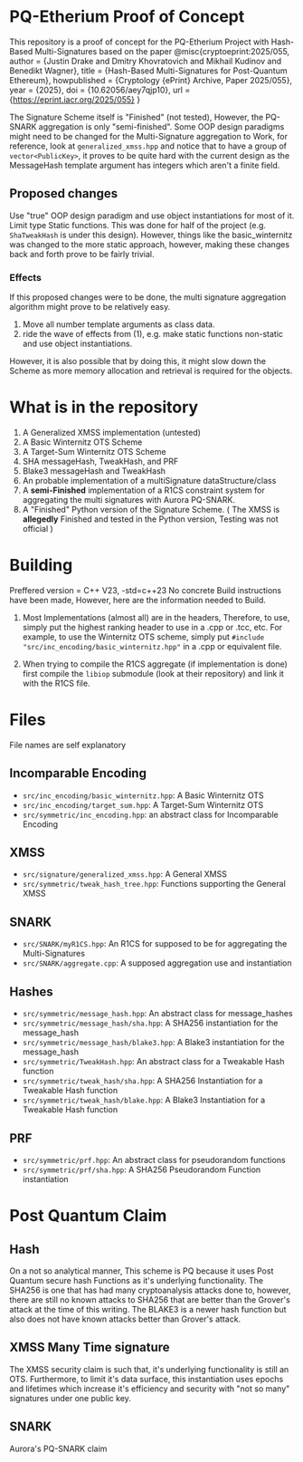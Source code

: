 # PQ-Etherium Proof of Concept 
This repository is a proof of concept for the PQ-Etherium Project with Hash-Based Multi-Signatures based on the paper 
@misc{cryptoeprint:2025/055,
      author = {Justin Drake and Dmitry Khovratovich and Mikhail Kudinov and Benedikt Wagner},
      title = {Hash-Based Multi-Signatures for Post-Quantum Ethereum},
      howpublished = {Cryptology {ePrint} Archive, Paper 2025/055},
      year = {2025},
      doi = {10.62056/aey7qjp10},
      url = {https://eprint.iacr.org/2025/055}
} 

The Signature Scheme itself is "Finished" (not tested), However, the PQ-SNARK aggregation is only "semi-finished".
Some OOP design paradigms might need to be changed for the Multi-Signature aggregation to Work, for reference, look at `generalized_xmss.hpp` and notice that to have a group of `vector<PublicKey>`, it proves to be quite hard with the current design as the MessageHash template argument has integers which aren't a finite field. 

## Proposed changes
Use "true" OOP design paradigm and use object instantiations for most of it. Limit type Static functions. This was done for half of the project (e.g. `ShaTweakHash` is under this design). 
However, things like the basic_winternitz was changed to the more static approach, however, making these changes back and forth prove to be fairly trivial. 

### Effects
If this proposed changes were to be done, the multi signature aggregation algorithm might prove to be relatively easy. 
1. Move all number template arguments as class data.
2. ride the wave of effects from (1), e.g. make static functions non-static and use object instantiations.

However, it is also possible that by doing this, it might slow down the Scheme as more memory allocation and retrieval is required for the objects. 

# What is in the repository 
1. A Generalized XMSS implementation (untested)
2. A Basic Winternitz OTS Scheme
3. A Target-Sum Winternitz OTS Scheme
4. SHA messageHash, TweakHash, and PRF
5. Blake3 messageHash and TweakHash
6. An probable implementation of a multiSignature dataStructure/class
7. A **semi-Finished** implementation of a R1CS constraint system for aggregating the multi signatures with Aurora PQ-SNARK.
8. A "Finished" Python version of the Signature Scheme. ( The XMSS is **allegedly** Finished and tested in the Python version, Testing was not official )

# Building
Preffered version = C++ V23, -std=c++23
No concrete Build instructions have been made, However, here are the information needed to Build. 
1. Most Implementations (almost all) are in the headers, Therefore, to use, simply put the highest ranking header to use in a .cpp or .tcc, etc.
For example, to use the Winternitz OTS scheme, simply put ```#include "src/inc_encoding/basic_winternitz.hpp"``` in a .cpp or equivalent file.

2. When trying to compile the R1CS aggregate (if implementation is done) first compile the ```libiop``` submodule (look at their repository) and link it with the R1CS file.

# Files
File names are self explanatory

## Incomparable Encoding
- `src/inc_encoding/basic_winternitz.hpp`: A Basic Winternitz OTS
- `src/inc_encoding/target_sum.hpp`: A Target-Sum Winternitz OTS
- `src/symmetric/inc_encoding.hpp`: an abstract class for Incomparable Encoding

## XMSS
- `src/signature/generalized_xmss.hpp`: A General XMSS
- `src/symmetric/tweak_hash_tree.hpp`: Functions supporting the General XMSS

## SNARK
- `src/SNARK/myR1CS.hpp`: An R1CS for supposed to be for aggregating the Multi-Signatures
- `src/SNARK/aggregate.cpp`: A supposed aggregation use and instantiation

## Hashes
- `src/symmetric/message_hash.hpp`: An abstract class for message_hashes
- `src/symmetric/message_hash/sha.hpp`: A SHA256 instantiation for the message_hash
- `src/symmetric/message_hash/blake3.hpp`: A Blake3 instantiation for the message_hash
- `src/symmetric/TweakHash.hpp`: An abstract class for a Tweakable Hash function
- `src/symmetric/tweak_hash/sha.hpp`: A SHA256 Instantiation for a Tweakable Hash function
- `src/symmetric/tweak_hash/blake.hpp`: A Blake3 Instantiation for a Tweakable Hash function

## PRF
- `src/symmetric/prf.hpp`: An abstract class for pseudorandom functions
- `src/symmetric/prf/sha.hpp`: A SHA256 Pseudorandom Function instantiation

# Post Quantum Claim 
## Hash
On a not so analytical manner, This scheme is PQ because it uses Post Quantum secure hash Functions as it's underlying functionality. The SHA256 is one that has had many cryptoanalysis attacks done to, however, there are still no known attacks to SHA256 that are better than the Grover's attack at the time of this writing. The BLAKE3 is a newer hash function but also does not have known attacks better than Grover's attack.

## XMSS Many Time signature
The XMSS security claim is such that, it's underlying functionality is still an OTS. Furthermore, to limit it's data surface, this instantiation uses epochs and lifetimes which increase it's efficiency and security with "not so many" signatures under one public key.

## SNARK
Aurora's PQ-SNARK claim
